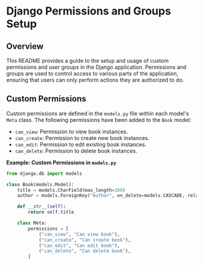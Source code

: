 # Django Permissions and Groups Setup

## Overview

This README provides a guide to the setup and usage of custom permissions and user groups in the Django application. Permissions and groups are used to control access to various parts of the application, ensuring that users can only perform actions they are authorized to do.

## Custom Permissions

Custom permissions are defined in the `models.py` file within each model's `Meta` class. The following permissions have been added to the `Book` model:

- `can_view`: Permission to view book instances.
- `can_create`: Permission to create new book instances.
- `can_edit`: Permission to edit existing book instances.
- `can_delete`: Permission to delete book instances.

**Example: Custom Permissions in `models.py`**

```python
from django.db import models

class Book(models.Model):
    title = models.CharField(max_length=100)
    author = models.ForeignKey("Author", on_delete=models.CASCADE, related_name="books")

    def __str__(self):
        return self.title

    class Meta:
        permissions = [
            ("can_view", "Can view book"),
            ("can_create", "Can create book"),
            ("can_edit", "Can edit book"),
            ("can_delete", "Can delete book"),
        ]
